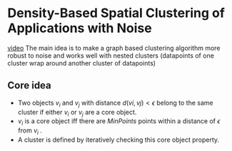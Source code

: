 # Density-Based Spatial Clustering of Applications with Noise
[video](https://youtu.be/RDZUdRSDOok)
The main idea is to make a graph based clustering algorithm more robust to noise and works well with nested clusters (datapoints of one cluster wrap around another cluster of datapoints)

## Core idea
- Two objects $v_i$ and $v_j$ with distance $d(vi , vj) < \epsilon$  belong to the same cluster if either $v_i$ or $v_j$ are a core object. 
- $v_i$ is a core object iff there are *MinPoints* points within a distance of $\epsilon$ from $v_i$ . 
- A cluster is defined by iteratively checking this core object property.